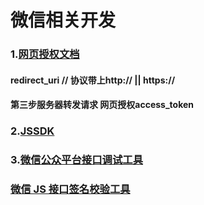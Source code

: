 # 微信相关开发
### 1.[网页授权文档](https://developers.weixin.qq.com/doc/offiaccount/OA_Web_Apps/Wechat_webpage_authorization.html#0)
#### redirect_uri     // 协议带上http:// || https://
#### 第三步服务器转发请求 网页授权access_token

### 2.[JSSDK](https://developers.weixin.qq.com/doc/offiaccount/OA_Web_Apps/JS-SDK.html)
### 3.[微信公众平台接口调试工具](https://mp.weixin.qq.com/debug/cgi-bin/apiinfo?t=index&type=%E5%9F%BA%E7%A1%80%E6%94%AF%E6%8C%81&form=%E8%8E%B7%E5%8F%96access_token%E6%8E%A5%E5%8F%A3%20/token) 
### [微信 JS 接口签名校验工具](https://mp.weixin.qq.com/debug/cgi-bin/sandbox?t=jsapisign)